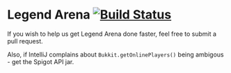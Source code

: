 Legend Arena [![Build Status](https://snap-ci.com/LegendArenaMC/LegendArena/branch/master/build_image)](https://snap-ci.com/LegendArenaMC/LegendArena/branch/master)
====

If you wish to help us get Legend Arena done faster, feel free to submit a pull request.

Also, if IntelliJ complains about ```Bukkit.getOnlinePlayers()``` being ambigous - get the Spigot API jar.